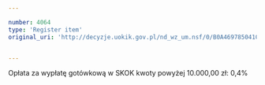 ```yaml
---

number: 4064
type: 'Register item'
original_uri: 'http://decyzje.uokik.gov.pl/nd_wz_um.nsf/0/B0A469785041CEA2C1257AC9002FF7CD?OpenDocument'


---
```


Opłata za wypłatę gotówkową w SKOK kwoty powyżej 10.000,00 zł: 0,4%
